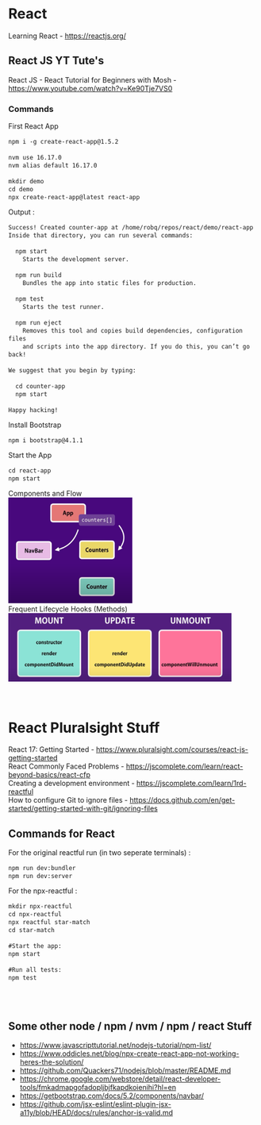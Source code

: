 # React
Learning React - https://reactjs.org/</br>

## React JS YT Tute's
React JS - React Tutorial for Beginners with Mosh - https://www.youtube.com/watch?v=Ke90Tje7VS0</br>
### Commands
First React App
```
npm i -g create-react-app@1.5.2

nvm use 16.17.0
nvm alias default 16.17.0

mkdir demo
cd demo
npx create-react-app@latest react-app
```

Output :
```
Success! Created counter-app at /home/robq/repos/react/demo/react-app
Inside that directory, you can run several commands:

  npm start
    Starts the development server.

  npm run build
    Bundles the app into static files for production.

  npm test
    Starts the test runner.

  npm run eject
    Removes this tool and copies build dependencies, configuration files
    and scripts into the app directory. If you do this, you can’t go back!

We suggest that you begin by typing:

  cd counter-app
  npm start

Happy hacking!
```

Install Bootstrap
```
npm i bootstrap@4.1.1
```

Start the App
```
cd react-app
npm start
```
Components and Flow</br>
<img src="./App-Components.png" width=250>
</br>
Frequent Lifecycle Hooks (Methods)</br>
<img src="./Frequent-Lifecycle-Hooks.png" width=450>
</br></br></br>

# React Pluralsight Stuff
React 17: Getting Started - https://www.pluralsight.com/courses/react-js-getting-started</br>
React Commonly Faced Problems - https://jscomplete.com/learn/react-beyond-basics/react-cfp</br>
Creating a development environment - https://jscomplete.com/learn/1rd-reactful</br>
How to configure Git to ignore files - https://docs.github.com/en/get-started/getting-started-with-git/ignoring-files</br>

## Commands for React
For the original reactful run (in two seperate terminals) :
```
npm run dev:bundler
npm run dev:server
```
For the npx-reactful :
```
mkdir npx-reactful
cd npx-reactful
npx reactful star-match
cd star-match

#Start the app:
npm start

#Run all tests:
npm test
```
</br></br>
## Some other node / npm / nvm / npm / react Stuff

- https://www.javascripttutorial.net/nodejs-tutorial/npm-list/
- https://www.oddicles.net/blog/npx-create-react-app-not-working-heres-the-solution/
- https://github.com/Quackers71/nodejs/blob/master/README.md
- https://chrome.google.com/webstore/detail/react-developer-tools/fmkadmapgofadopljbjfkapdkoienihi?hl=en
- https://getbootstrap.com/docs/5.2/components/navbar/
- https://github.com/jsx-eslint/eslint-plugin-jsx-a11y/blob/HEAD/docs/rules/anchor-is-valid.md
